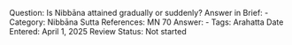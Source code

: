 Question: Is Nibbāna attained gradually or suddenly?
Answer in Brief: -
 Category: Nibbāna
Sutta References: MN 70
Answer: -
Tags: Arahatta
Date Entered: April 1, 2025
Review Status: Not started